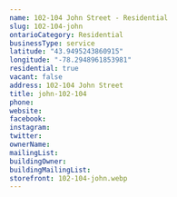```yaml
---
name: 102-104 John Street - Residential
slug: 102-104-john
ontarioCategory: Residential
businessType: service
latitude: "43.9495243860915"
longitude: "-78.2948961853981"
residential: true
vacant: false
address: 102-104 John Street
title: john-102-104
phone:
website:
facebook:
instagram:
twitter:
ownerName:
mailingList:
buildingOwner:
buildingMailingList:
storefront: 102-104-john.webp
---
```


